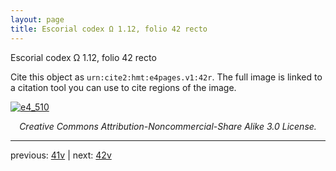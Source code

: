 ```yaml
---
layout: page
title: Escorial codex Ω 1.12, folio 42 recto
---
```


Escorial codex Ω 1.12, folio 42 recto

Cite this object as `urn:cite2:hmt:e4pages.v1:42r`.  The full image is linked to a citation tool you can use to cite regions of the image.

[![e4_510](http://www.homermultitext.org/iipsrv?IIIF=/project/homer/pyramidal/deepzoom/hmt/e4img/2017a/e4_510.tif/full/800,/0/default.jpg)](http://www.homermultitext.org/ict2/?urn=urn:cite2:hmt:e4img.2017a:e4_510) 

<p style="text-align: center; font-style: italic;">Creative Commons Attribution-Noncommercial-Share Alike 3.0 License.</p>

---

previous: [41v](../41v/) | next: [42v](../42v/)
